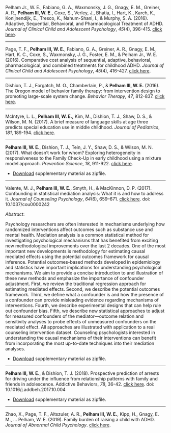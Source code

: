 Pelham Jr., W. E., Fabiano, G. A., Waxmonsky, J. G., Gnagy, E. M., Greiner, A. R., **Pelham III, W. E.**, Coxe, S., Verley, J., Bhatia, I., Hart, K., Karch, K., Konijnendijk, E., Tresco, K., Nahum-Shani, I., & Murphy, S. A. (2016). Adaptive, Sequential, Behavioral, and Pharmacological Treatment of ADHD. *Journal of Clinical Child and Adolescent Psychology*, *45*(4), 396-415.
[click here](pdfs/pelham_et_al-2016-jccap.pdf).

----

Page, T. F., **Pelham III, W. E.**, Fabiano, G. A., Greiner, A. R., Gnagy, E. M., Hart, K. C., Coxe, S., Waxmonsky, J. G., Foster, E. M., & Pelham Jr., W. E. (2016). Comparative cost analysis of sequential, adaptive, behavioral, pharmacological, and combined treatments for childhood ADHD. *Journal of Clinical Child and Adolescent Psychology*, *45*(4), 416-427.
[click here](pdfs/page_et_al-2016-jccap.pdf).

----

Dishion, T. J., Forgatch, M. O., Chamberlain, P., & **Pelham III, W. E.** (2016). The Oregon model of behavior family therapy: from intervention design to promoting large-scale system change. *Behavior Therapy*, *47*, 812-837.
[click here](pdfs/dishion_et_al-2016-bt.pdf).

----

McIntyre, L. L., **Pelham III, W. E.,** Kim, M., Dishion, T. J., Shaw, D. S., & Wilson, M. N. (2017). A brief measure of language skills at age three predicts special education use in middle childhood. *Journal of Pediatrics*, *181*, 189-194.
[click here](pdfs/mcintyre_et_al-2017-jped.pdf).

----

**Pelham III, W. E.**, Dishion, T. J., Tein, J. Y., Shaw, D. S., & Wilson, M. N. (2017). What doesn’t work for whom? Exploring heterogeneity in responsiveness to the Family Check-Up in early childhood using a mixture model approach. *Prevention Science*, *18*, 911-922.
[click here](pdfs/pelham_et_al-2017-prevsci.pdf).

- [Download](si/pelham_et_al-2017-prevsci-si.zip) supplementary material as zipfile.

----

Valente, M. J., **Pelham III, W. E.**, Smyth, H., & MacKinnon, D. P. (2017). Confounding in statistical mediation analysis: What it is and how to address it. *Journal of Counseling Psychology*, *64*(6), 659–671. [click here](pdfs/valente_et_al-2017-jcp.pdf). doi: 10.1037/cou0000242

*Abstract*:

Psychology researchers are often interested in mechanisms underlying how randomized interventions affect outcomes such as substance use and mental health. Mediation analysis is a common statistical method for investigating psychological mechanisms that has benefited from exciting new methodological improvements over the last 2 decades. One of the most important new developments is methodology for estimating causal mediated effects using the potential outcomes framework for causal inference. Potential outcomes-based methods developed in epidemiology and statistics have important implications for understanding psychological mechanisms. We aim to provide a concise introduction to and illustration of these new methods and emphasize the importance of confounder adjustment. First, we review the traditional regression approach for estimating mediated effects. Second, we describe the potential outcomes framework. Third, we define what a confounder is and how the presence of a confounder can provide misleading evidence regarding mechanisms of interventions. Fourth, we describe experimental designs that can help rule out confounder bias. Fifth, we describe new statistical approaches to adjust for measured confounders of the mediator—outcome relation and sensitivity analyses to probe effects of unmeasured confounders on the mediated effect. All approaches are illustrated with application to a real counseling intervention dataset. Counseling psychologists interested in understanding the causal mechanisms of their interventions can benefit from incorporating the most up-to-date techniques into their mediation analyses.

- [Download](si/valente_et_al-2017-jcp-si.zip) supplementary material as zipfile.

----

**Pelham III, W. E.**, & Dishion, T. J. (2018). Prospective prediction of arrests for driving under the influence from relationship patterns with family and friends in adolescence. Addictive Behaviors, *78*, 36-42.
[click here](pdfs/pelham_dishion-2018-addbeh.pdf). doi: 10.1016/j.addbeh.2017.10.004

- [Download](si/pelham_dishion-2018-addbeh-si.zip) supplementary material as zipfile.

----

Zhao, X., Page, T. F., Altszuler, A. R., **Pelham III, W. E.**, Kipp, H., Gnagy, E. M., … Pelham, W. E. (2019). Family burden of raising a child with ADHD. *Journal of Abnormal Child Psychology*. [click here](pdfs/zhao_et_al-2019-jacp.pdf).
